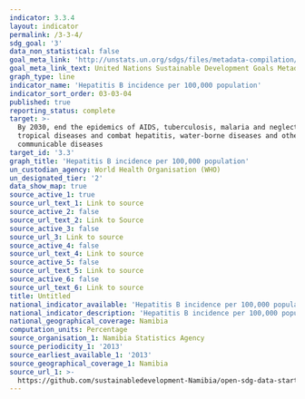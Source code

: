 ```yaml
---
indicator: 3.3.4
layout: indicator
permalink: /3-3-4/
sdg_goal: '3'
data_non_statistical: false
goal_meta_link: 'http://unstats.un.org/sdgs/files/metadata-compilation/Metadata-Goal-3.pdf'
goal_meta_link_text: United Nations Sustainable Development Goals Metadata (pdf 865kB)
graph_type: line
indicator_name: 'Hepatitis B incidence per 100,000 population'
indicator_sort_order: 03-03-04
published: true
reporting_status: complete
target: >-
  By 2030, end the epidemics of AIDS, tuberculosis, malaria and neglected
  tropical diseases and combat hepatitis, water-borne diseases and other
  communicable diseases
target_id: '3.3'
graph_title: 'Hepatitis B incidence per 100,000 population'
un_custodian_agency: World Health Organisation (WHO)
un_designated_tier: '2'
data_show_map: true
source_active_1: true
source_url_text_1: Link to source
source_active_2: false
source_url_text_2: Link to Source
source_active_3: false
source_url_3: Link to source
source_active_4: false
source_url_text_4: Link to source
source_active_5: false
source_url_text_5: Link to source
source_active_6: false
source_url_text_6: Link to source
title: Untitled
national_indicator_available: 'Hepatitis B incidence per 100,000 population'
national_indicator_description: 'Hepatitis B incidence per 100,000 population'
national_geographical_coverage: Namibia
computation_units: Percentage
source_organisation_1: Namibia Statistics Agency
source_periodicity_1: '2013'
source_earliest_available_1: '2013'
source_geographical_coverage_1: Namibia
source_url_1: >-
  https://github.com/sustainabledevelopment-Namibia/open-sdg-data-starter/blob/develop/data/indicator_3-3-4.csv
---
```

